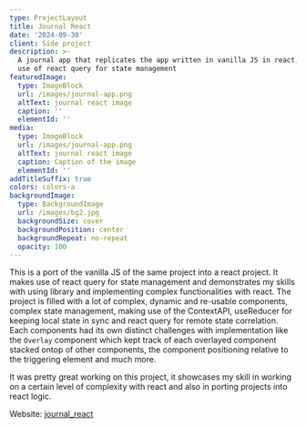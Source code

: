 ```yaml
---
type: ProjectLayout
title: Journal React
date: '2024-09-30'
client: Side project
description: >-
  A journal app that replicates the app written in vanilla JS in react, making
  use of react query for state management
featuredImage:
  type: ImageBlock
  url: /images/journal-app.png
  altText: journal react image
  caption: ''
  elementId: ''
media:
  type: ImageBlock
  url: /images/journal-app.png
  altText: journal react image
  caption: Caption of the image
  elementId: ''
addTitleSuffix: true
colors: colors-a
backgroundImage:
  type: BackgroundImage
  url: /images/bg2.jpg
  backgroundSize: cover
  backgroundPosition: center
  backgroundRepeat: no-repeat
  opacity: 100
---
```

This is a port of the vanilla JS of the same project into a react project. It makes use of react query for state management and demonstrates my skills with using library and implementing complex functionalities with react. The project is filled with a lot of complex, dynamic and re-usable components, complex state management, making use of the ContextAPI, useReducer for keeping local state in sync and react query for remote state correlation. Each components had its own distinct challenges with implementation like the `Overlay` component which kept track of each overlayed component stacked ontop of other components, the component positioning relative to the triggering element and much more.

It was pretty great working on this project, it showcases my skill in working on a certain level of complexity with react and also in porting projects into react logic.

Website: [journal\_react](https://journalinghub-rdx.netlify.app)
